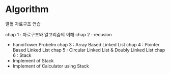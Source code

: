 # Algorithm
열혈 자료구조 연습

chap 1 : 자료구조와 알고리즘의 이해
chap 2 : recusion
  - hanoiTower Probelm
chap 3 : Array Based Linked List
chap 4 : Pointer Based Linked List
chap 5 : Circular Linked List & Doubly Linked List
chap 6 : Stack
  - Implement of Stack
  - Implement of Calculator using Stack
